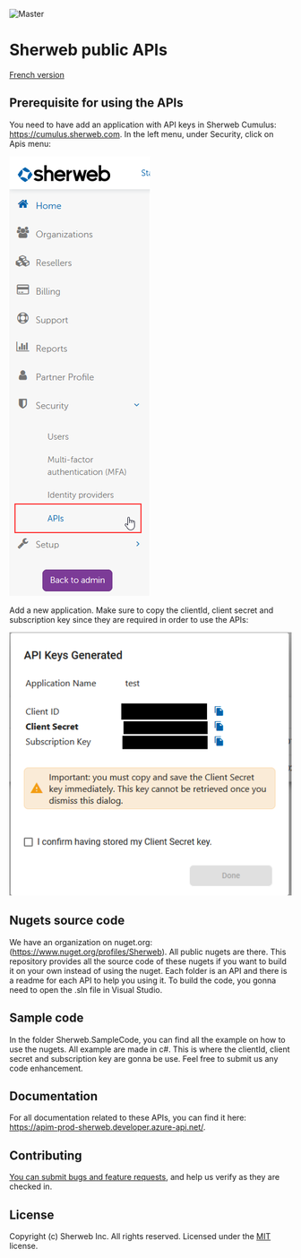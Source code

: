 ![Master](https://github.com/sherweb/Public-Apis/workflows/Master/badge.svg)

# Sherweb public APIs

[French version](LISEZMOI.md)

## Prerequisite for using the APIs

You need to have add an application with API keys in Sherweb Cumulus: https://cumulus.sherweb.com. In the left menu, under Security, click on Apis menu: 

![Menu in cumulus to create an APIs Keys](docs/ApiKeysMenu.png)

Add a new application. Make sure to copy the clientId, client secret and subscription key since they are required in order to use the APIs:

![Windows to copy over all required informations to connect to the api](docs/ApiInformations.png)

## Nugets source code

We have an organization on nuget.org: (https://www.nuget.org/profiles/Sherweb). All public nugets are there. This repository provides all the source code of these nugets if you want to build it on your own instead of using the nuget. Each folder is an API and there is a readme for each API to help you using it. To build the code, you gonna need to open the .sln file in Visual Studio.

## Sample code

In the folder Sherweb.SampleCode, you can find all the example on how to use the nugets. All example are made in c#. This is where the clientId, client secret and subscription key are gonna be use. Feel free to submit us any code enhancement.

## Documentation

For all documentation related to these APIs, you can find it here: https://apim-prod-sherweb.developer.azure-api.net/. 

## Contributing

[You can submit bugs and feature requests](https://github.com/sherweb/Public-Apis/issues), and help us verify as they are checked in.

## License

Copyright (c) Sherweb Inc. All rights reserved.
Licensed under the [MIT](LICENSE.txt) license.
